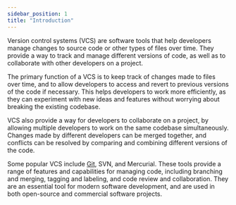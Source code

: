 ```yaml
---
sidebar_position: 1
title: "Introduction"
---
```


Version control systems (VCS) are software tools that help developers manage changes to source code or other types of files over time. They provide a way to track and manage different versions of code, as well as to collaborate with other developers on a project.

The primary function of a VCS is to keep track of changes made to files over time, and to allow developers to access and revert to previous versions of the code if necessary. This helps developers to work more efficiently, as they can experiment with new ideas and features without worrying about breaking the existing codebase.

VCS also provide a way for developers to collaborate on a project, by allowing multiple developers to work on the same codebase simultaneously. Changes made by different developers can be merged together, and conflicts can be resolved by comparing and combining different versions of the code.

Some popular VCS include [Git](/learn/git), SVN, and Mercurial. These tools provide a range of features and capabilities for managing code, including branching and merging, tagging and labeling, and code review and collaboration. They are an essential tool for modern software development, and are used in both open-source and commercial software projects.